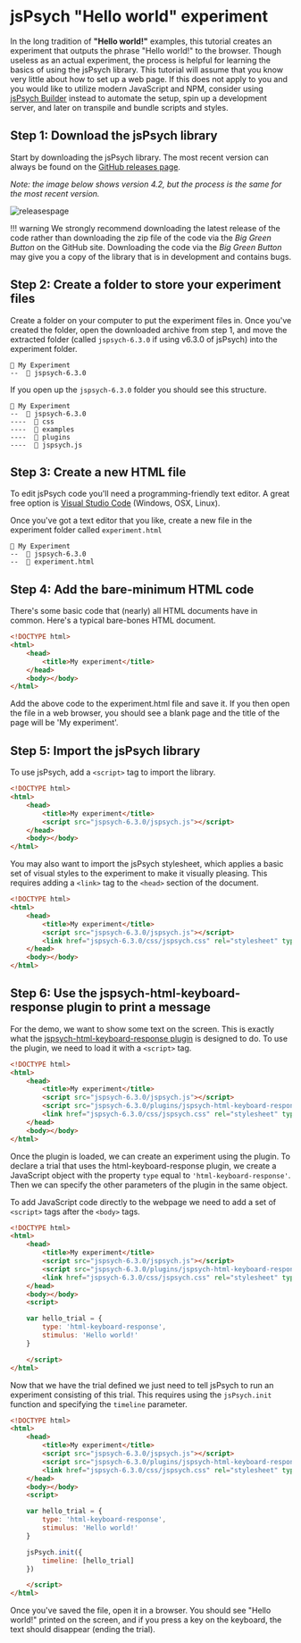 # jsPsych "Hello world" experiment

In the long tradition of **"Hello world!"** examples, this tutorial creates an experiment that outputs the phrase "Hello world!" to the browser. Though useless as an actual experiment, the process is helpful for learning the basics of using the jsPsych library. This tutorial will assume that you know very little about how to set up a web page.
If this does not apply to you and you would like to utilize modern JavaScript and NPM, consider using [jsPsych Builder](https://github.com/bjoluc/jspsych-builder) instead to automate the setup, spin up a development server, and later on transpile and bundle scripts and styles.

## Step 1: Download the jsPsych library

Start by downloading the jsPsych library. The most recent version can always be found on the [GitHub releases page](https://github.com/jspsych/jsPsych/releases).

*Note: the image below shows version 4.2, but the process is the same for the most recent version.*
 
![releasespage](/img/githubreleases.jpg)

!!! warning
		We strongly recommend downloading the latest release of the code rather than downloading the zip file of the code via the *Big Green Button* on the GitHub site. Downloading the code via the *Big Green Button* may give you a copy of the library that is in development and contains bugs.

## Step 2: Create a folder to store your experiment files

Create a folder on your computer to put the experiment files in. Once you've created the folder, open the downloaded archive from step 1, and move the extracted folder (called `jspsych-6.3.0` if using v6.3.0 of jsPsych) into the experiment folder.

```
📂 My Experiment
--  📂 jspsych-6.3.0
```

If you open up the `jspsych-6.3.0` folder you should see this structure.

```
📂 My Experiment
--  📂 jspsych-6.3.0
----  📂 css
----  📂 examples
----  📂 plugins
----  📄 jspsych.js
```

## Step 3: Create a new HTML file

To edit jsPsych code you'll need a programming-friendly text editor. A great free option is [Visual Studio Code](https://code.visualstudio.com/) (Windows, OSX, Linux).

Once you've got a text editor that you like, create a new file in the experiment folder called `experiment.html`

```
📂 My Experiment
--  📂 jspsych-6.3.0
--  📄 experiment.html
```

## Step 4: Add the bare-minimum HTML code

There's some basic code that (nearly) all HTML documents have in common. Here's a typical bare-bones HTML document.

```html
<!DOCTYPE html>
<html>
	<head>
		<title>My experiment</title>
	</head>
	<body></body>
</html>
```

Add the above code to the experiment.html file and save it. If you then open the file in a web browser, you should see a blank page and the title of the page will be 'My experiment'.

## Step 5: Import the jsPsych library

To use jsPsych, add a `<script>` tag to import the library.

```html
<!DOCTYPE html>
<html>
	<head>
		<title>My experiment</title>
		<script src="jspsych-6.3.0/jspsych.js"></script>
	</head>
	<body></body>
</html>
```

You may also want to import the jsPsych stylesheet, which applies a basic set of visual styles to the experiment to make it visually pleasing. This requires adding a `<link>` tag to the `<head>` section of the document.

```html
<!DOCTYPE html>
<html>
	<head>
		<title>My experiment</title>
		<script src="jspsych-6.3.0/jspsych.js"></script>
		<link href="jspsych-6.3.0/css/jspsych.css" rel="stylesheet" type="text/css">
	</head>
	<body></body>
</html>
```

## Step 6: Use the jspsych-html-keyboard-response plugin to print a message

For the demo, we want to show some text on the screen. This is exactly what the [jspsych-html-keyboard-response plugin](../plugins/jspsych-html-keyboard-response.md) is designed to do. To use the plugin, we need to load it with a `<script>` tag.

```html
<!DOCTYPE html>
<html>
	<head>
		<title>My experiment</title>
		<script src="jspsych-6.3.0/jspsych.js"></script>
		<script src="jspsych-6.3.0/plugins/jspsych-html-keyboard-response.js"></script>
		<link href="jspsych-6.3.0/css/jspsych.css" rel="stylesheet" type="text/css">
	</head>
	<body></body>
</html>
```

Once the plugin is loaded, we can create an experiment using the plugin. To declare a trial that uses the html-keyboard-response plugin, we create a JavaScript object with the property `type` equal to `'html-keyboard-response'`. Then we can specify the other parameters of the plugin in the same object.

To add JavaScript code directly to the webpage we need to add a set of `<script>` tags after the `<body>` tags.

```html
<!DOCTYPE html>
<html>
	<head>
		<title>My experiment</title>
		<script src="jspsych-6.3.0/jspsych.js"></script>
		<script src="jspsych-6.3.0/plugins/jspsych-html-keyboard-response.js"></script>
		<link href="jspsych-6.3.0/css/jspsych.css" rel="stylesheet" type="text/css">
	</head>
	<body></body>
	<script>

	var hello_trial = {
		type: 'html-keyboard-response',
		stimulus: 'Hello world!'
	}

	</script>
</html>
```

Now that we have the trial defined we just need to tell jsPsych to run an experiment consisting of this trial. This requires using the `jsPsych.init` function and specifying the `timeline` parameter.

```html
<!DOCTYPE html>
<html>
	<head>
		<title>My experiment</title>
		<script src="jspsych-6.3.0/jspsych.js"></script>
		<script src="jspsych-6.3.0/plugins/jspsych-html-keyboard-response.js"></script>
		<link href="jspsych-6.3.0/css/jspsych.css" rel="stylesheet" type="text/css">
	</head>
	<body></body>
	<script>

	var hello_trial = {
		type: 'html-keyboard-response',
		stimulus: 'Hello world!'
	}

	jsPsych.init({
		timeline: [hello_trial]
	})

	</script>
</html>
```

Once you've saved the file, open it in a browser. You should see "Hello world!" printed on the screen, and if you press a key on the keyboard, the text should disappear (ending the trial).
